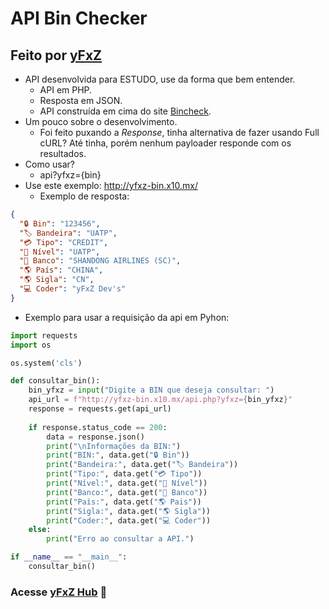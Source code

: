 # API Bin Checker

## Feito por [yFxZ](https://yfxz.xyz)
- API desenvolvida para ESTUDO, use da forma que bem entender.
    - API em PHP.
    - Resposta em JSON.
    - API construída em cima do site [Bincheck](https://bincheck.io).
- Um pouco sobre o desenvolvimento.
    - Foi feito puxando a *Response*, tinha alternativa de fazer usando Full cURL? Até tinha, porém nenhum payloader responde com os resultados.
- Como usar?
    - api?yfxz={bin}
- Use este exemplo: http://yfxz-bin.x10.mx/
    - Exemplo de resposta:
```json
{
  "🔒 Bin": "123456",
  "🏷️ Bandeira": "UATP",
  "💳 Tipo": "CREDIT",
  "🌟 Nível": "UATP",
  "🏦 Banco": "SHANDONG AIRLINES (SC)",
  "🌎 País": "CHINA",
  "🌎 Sigla": "CN",
  "💻 Coder": "yFxZ Dev's"
}
````

- Exemplo para usar a requisição da api em Pyhon:
```python
import requests
import os

os.system('cls')

def consultar_bin():
    bin_yfxz = input("Digite a BIN que deseja consultar: ")
    api_url = f"http://yfxz-bin.x10.mx/api.php?yfxz={bin_yfxz}"
    response = requests.get(api_url)
    
    if response.status_code == 200:
        data = response.json()
        print("\nInformações da BIN:")
        print("BIN:", data.get("🔒 Bin"))
        print("Bandeira:", data.get("🏷️ Bandeira"))
        print("Tipo:", data.get("💳 Tipo"))
        print("Nível:", data.get("🌟 Nível"))
        print("Banco:", data.get("🏦 Banco"))
        print("País:", data.get("🌎 Pais"))
        print("Sigla:", data.get("🌎 Sigla"))
        print("Coder:", data.get("💻 Coder"))
    else:
        print("Erro ao consultar a API.")

if __name__ == "__main__":
    consultar_bin()
```


### Acesse [yFxZ Hub](yfxz.store) 🍪
